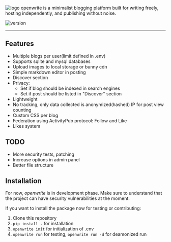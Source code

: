 ![logo](https://github.com/user-attachments/assets/5a0dc36c-1b62-40ba-b740-fe3b941b67fa)
openwrite is a minimalist blogging platform built for writing freely, hosting independently, and publishing without noise.

![version](https://img.shields.io/badge/version-0.3-purple) 

---

## Features

- Multiple blogs per user(limit defined in .env)
- Supports sqlite and mysql databases
- Upload images to local storage or bunny cdn
- Simple markdown editor in posting
- Discover section
- Privacy: 
    - Set if blog should be indexed in search engines
    - Set if post should be listed in "Discover" section
- Lightweight
- No tracking, only data collected is anonymized(hashed) IP for post view counting
- Custom CSS per blog
- Federation using ActivityPub protocol: Follow and Like
- Likes system

## TODO

- More security tests, patching
- Increase options in admin panel
- Better file structure

## Installation

For now, *openwrite* is in development phase. Make sure to understand that the project can have security vulnerabilities at the moment. 

If you want to install the package now for testing or contributing:

1. Clone this repository
2. `pip install .` for installation 
3. `openwrite init` for initialization of .env
4. `openwrite run` for testing, `openwrite run -d` for deamonized run
